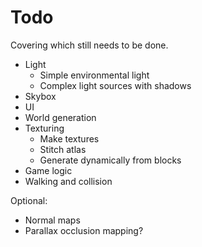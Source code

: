 # Todo

Covering which still needs to be done.

- Light
  - Simple environmental light
  - Complex light sources with shadows
- Skybox
- UI
- World generation
- Texturing
  - Make textures
  - Stitch atlas
  - Generate dynamically from blocks
- Game logic
- Walking and collision

Optional:

- Normal maps
- Parallax occlusion mapping?

